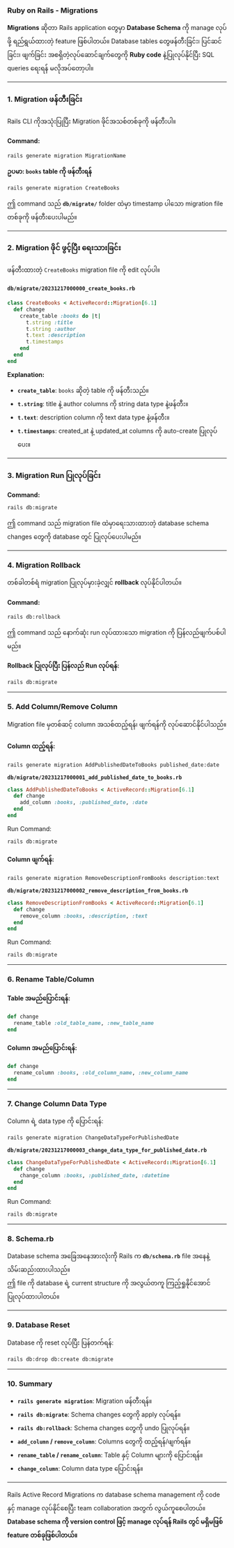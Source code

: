 ### **Ruby on Rails - Migrations**

**Migrations** ဆိုတာ Rails application တွေမှာ **Database Schema** ကို manage လုပ်ဖို့ ရည်ရွယ်ထားတဲ့ feature ဖြစ်ပါတယ်။ Database tables တွေဖန်တီးခြင်း၊ ပြင်ဆင်ခြင်း၊ ဖျက်ခြင်း အစရှိတဲ့လုပ်ဆောင်ချက်တွေကို **Ruby code** နဲ့ပြုလုပ်နိုင်ပြီး SQL queries ရေးရန် မလိုအပ်တော့ပါ။

---

### **1. Migration ဖန်တီးခြင်း**

Rails CLI ကိုအသုံးပြုပြီး Migration ဖိုင်အသစ်တစ်ခုကို ဖန်တီးပါ။

#### **Command:**
```bash
rails generate migration MigrationName
```

**ဥပမာ: `books` table ကို ဖန်တီးရန်**
```bash
rails generate migration CreateBooks
```

ဤ command သည် **`db/migrate/`** folder ထဲမှာ timestamp ပါသော migration file တစ်ခုကို ဖန်တီးပေးပါမည်။

---

### **2. Migration ဖိုင် ဖွင့်ပြီး ရေးသားခြင်း**

ဖန်တီးထားတဲ့ `CreateBooks` migration file ကို edit လုပ်ပါ။

#### **`db/migrate/20231217000000_create_books.rb`**
```ruby
class CreateBooks < ActiveRecord::Migration[6.1]
  def change
    create_table :books do |t|
      t.string :title
      t.string :author
      t.text :description
      t.timestamps
    end
  end
end
```

**Explanation:**
- **`create_table`**: `books` ဆိုတဲ့ table ကို ဖန်တီးသည်။
- **`t.string`**: title နဲ့ author columns ကို string data type နဲ့ဖန်တီး။
- **`t.text`**: description column ကို text data type နဲ့ဖန်တီး။
- **`t.timestamps`**: created_at နဲ့ updated_at columns ကို auto-create ပြုလုပ်ပေး။

---

### **3. Migration Run ပြုလုပ်ခြင်း**

**Command:**
```bash
rails db:migrate
```

ဤ command သည် migration file ထဲမှာရေးသားထားတဲ့ database schema changes တွေကို database တွင် ပြုလုပ်ပေးပါမည်။

---

### **4. Migration Rollback**

တစ်ခါတစ်ရံ migration ပြုလုပ်မှားခဲ့လျှင် **rollback** လုပ်နိုင်ပါတယ်။

#### **Command:**
```bash
rails db:rollback
```

ဤ command သည် နောက်ဆုံး run လုပ်ထားသော migration ကို ပြန်လည်ဖျက်ပစ်ပါမည်။

**Rollback ပြုလုပ်ပြီး ပြန်လည် Run လုပ်ရန်:**
```bash
rails db:migrate
```

---

### **5. Add Column/Remove Column**

Migration file မှတစ်ဆင့် column အသစ်ထည့်ရန်၊ ဖျက်ရန်ကို လုပ်ဆောင်နိုင်ပါသည်။

#### **Column ထည့်ရန်:**
```bash
rails generate migration AddPublishedDateToBooks published_date:date
```

**`db/migrate/20231217000001_add_published_date_to_books.rb`**
```ruby
class AddPublishedDateToBooks < ActiveRecord::Migration[6.1]
  def change
    add_column :books, :published_date, :date
  end
end
```

Run Command:
```bash
rails db:migrate
```

#### **Column ဖျက်ရန်:**
```bash
rails generate migration RemoveDescriptionFromBooks description:text
```

**`db/migrate/20231217000002_remove_description_from_books.rb`**
```ruby
class RemoveDescriptionFromBooks < ActiveRecord::Migration[6.1]
  def change
    remove_column :books, :description, :text
  end
end
```

Run Command:
```bash
rails db:migrate
```

---

### **6. Rename Table/Column**

#### **Table အမည်ပြောင်းရန်:**
```ruby
def change
  rename_table :old_table_name, :new_table_name
end
```

#### **Column အမည်ပြောင်းရန်:**
```ruby
def change
  rename_column :books, :old_column_name, :new_column_name
end
```

---

### **7. Change Column Data Type**

Column ရဲ့ data type ကို ပြောင်းရန်:

```bash
rails generate migration ChangeDataTypeForPublishedDate
```

**`db/migrate/20231217000003_change_data_type_for_published_date.rb`**
```ruby
class ChangeDataTypeForPublishedDate < ActiveRecord::Migration[6.1]
  def change
    change_column :books, :published_date, :datetime
  end
end
```

Run Command:
```bash
rails db:migrate
```

---

### **8. Schema.rb**

Database schema အခြေအနေအားလုံးကို Rails က **`db/schema.rb`** file အနေနဲ့ သိမ်းဆည်းထားပါသည်။  
ဤ file ကို database ရဲ့ current structure ကို အလွယ်တကူ ကြည့်ရှုနိုင်အောင်ပြုလုပ်ထားပါတယ်။

---

### **9. Database Reset**

Database ကို reset လုပ်ပြီး ပြန်တက်ရန်:

```bash
rails db:drop db:create db:migrate
```

---

### **10. Summary**

- **`rails generate migration`**: Migration ဖန်တီးရန်။
- **`rails db:migrate`**: Schema changes တွေကို apply လုပ်ရန်။
- **`rails db:rollback`**: Schema changes တွေကို undo ပြုလုပ်ရန်။
- **`add_column` / `remove_column`**: Columns တွေကို ထည့်ရန်/ဖျက်ရန်။
- **`rename_table` / `rename_column`**: Table နှင့် Column များကို ပြောင်းရန်။
- **`change_column`**: Column data type ပြောင်းရန်။

---

Rails Active Record Migrations က database schema management ကို code နှင့် manage လုပ်နိုင်စေပြီး team collaboration အတွက် လွယ်ကူစေပါတယ်။ **Database schema ကို version control ဖြင့် manage လုပ်ရန် Rails တွင် မရှိမဖြစ် feature တစ်ခုဖြစ်ပါတယ်။**